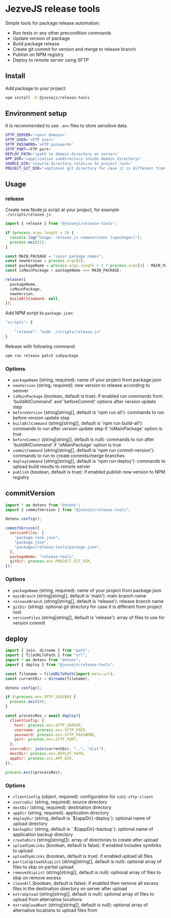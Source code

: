 # JezveJS release tools

Simple tools for package release automation:

- Run tests or any other precondition commands
- Update version of package
- Build package release
- Create git commit for version and merge to release branch
- Publish on NPM registry
- Deploy to remote server using SFTP

<h2 align="left">Install</h2>

Add package to your project:

```bash
npm install -D @jezvejs/release-tools
```

<h2 align="left">Environment setup</h2>

It is recommended to use `.env` files to store sensitive data.


```bash
SFTP_SERVER='<your domain>'
SFTP_USER='<FTP user>'
SFTP_PASSWORD='<FTP password>'
SFTP_PORT=<FTP port>
DEPLOY_PATH='<path to domain directory on server>'
APP_DIR='<application subdirectory inside domain directory>'
SOURCE_DIR='<source directory relative to project root>'
PROJECT_GIT_DIR="<optional git directory for case it is different from project root>"

```

<h2 align="left">Usage</h2>

### release

Create new Node.js script at your project, for example `./scripts/release.js`

```js
import { release } from "@jezvejs/release-tools";

if (process.argv.length < 3) {
  console.log("Usage: release.js <newversion> [<package>]");
  process.exit(1);
}

const MAIN_PACKAGE = "<your package name>";
const newVersion = process.argv[2];
const packageName = process.argv.length > 3 ? process.argv[3] : MAIN_PACKAGE;
const isMainPackage = packageName === MAIN_PACKAGE;

release({
  packageName,
  isMainPackage,
  newVersion,
  buildAllCommand: null,
});
```

Add NPM script to `package.json`:

```js
"scripts": {
    ...
    "release": "node ./scripts/release.js"
}
```

Release with following command:

```bash
npm run release patch subpackage
```

### Options

- `packageName` (string, required): name of your project from package.json
- `newVersion` (string, required): new version to release according to semver
- `isMainPackage` (boolean, default is true): if enabled run commands from 'buildAllCommand' and 'beforeCommit' options after version update step
- `beforeVersion` (string|string[], default is 'npm run all'): commands to run before version update step
- `buildAllCommand` (string|string[], default is 'npm run build-all'): commands to run after version update step if 'isMainPackage' option is true
- `beforeCommit` (string|string[], default is null): commands to run after 'buildAllCommand' if 'isMainPackage' option is true
- `commitCommand` (string|string[], default is 'npm run commit-version'): commands to run to create commits/merge branches
- `deployCommand` (string|string[], default is 'npm run deploy'): commands to upload build results to remote server
- `publish` (boolean, default is true): if enabled publish new version to NPM registry

<h2 align="left">commitVersion</h2>

```js
import * as dotenv from "dotenv";
import { commitVersion } from "@jezvejs/release-tools";

dotenv.config();

commitVersion({
  versionFiles: [
    "package-lock.json",
    "package.json",
    "packages/release-tools/package.json",
  ],
  packageName: "release-tools",
  gitDir: process.env.PROJECT_GIT_DIR,
});
```

### Options

- `packageName` (string, required): name of your project from package.json
- `mainBranch` (string|string[], default is 'main'): main branch name
- `releaseBranch` (string|string[], default is 'release'): release branch name
- `gitDir` (string): optional git directory for case it is different from project root
- `versionFiles` (string|string[], default is 'release'): array of files to use for version commit

<h2 align="left">deploy</h2>

```js
import { join, dirname } from "path";
import { fileURLToPath } from "url";
import * as dotenv from "dotenv";
import { deploy } from "@jezvejs/release-tools";

const filename = fileURLToPath(import.meta.url);
const currentDir = dirname(filename);

dotenv.config();

if (!process.env.SFTP_SERVER) {
  process.exit(0);
}

const processRes = await deploy({
  clientConfig: {
    host: process.env.SFTP_SERVER,
    username: process.env.SFTP_USER,
    password: process.env.SFTP_PASSWORD,
    port: process.env.SFTP_PORT,
  },
  sourceDir: join(currentDir, "..", "dist"),
  destDir: process.env.DEPLOY_PATH,
  appDir: process.env.APP_DIR,
});

process.exit(processRes);
```

### Options

- `clientConfig` (object, required): configuration for `ssh2-sftp-client`
- `sourceDir` (string, required): source directory
- `destDir` (string, required): destination directory
- `appDir` (string, required): application directory
- `deployDir` (string, default is \`${appDir}-deploy\`): optional name of upload directory
- `backupDir` (string, default is \` ${appDir}-backup\`): optional name of application backup directory
- `createDirs` (string|string[]): array of directories to create after upload
- `uploadSymLinks` (boolean, default is false): if enabled includes symlinks to upload
- `uploadSymLinks` (boolean, default is true): if enabled upload all files
- `partialUploadSkipList` (string|string[], default is null): optional array of files to skip on partial upload
- `removeSkipList` (string|string[], default is null): optional array of files to skip on remove excess
- `cleanAll` (boolean, default is false): if enabled then remove all excess files in the destination directory on server after upload
- `extraUpload` (string|string[], default is null): optional array of files to upload from alternative locations
- `extraUploadRoot` (string|string[], default is null): optional array of alternative locations to upload files from
